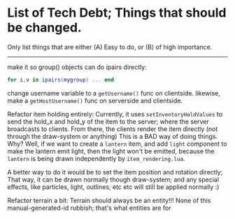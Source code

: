 
# List of Tech Debt; Things that should be changed.
Only list things that are either
(A) Easy to do,
or (B) of high importance.


--------------------------------------------------------------------------

make it so group() objects can do ipairs directly:
```lua
for i,v in ipairs(mygroup) ... end
```



change username variable to a `getUsername()` func on clientside.
likewise, make a `getHostUsername()` func on serverside and clientside.




Refactor item holding entirely:
Currently, it uses `setInventoryHoldValues` to send the hold_x and hold_y of the item to the server; where the server broadcasts to clients.
From there, the clients render the item directly (not through the draw-system or anything)
This is a BAD way of doing things. 
Why? Well, if we want to create a `lantern` item, and add `light` component to
make the lantern emit light, then the light won't be emitted,
because the `lantern` is being drawn independently by `item_rendering.lua`.

A better way to do it would be to set the item position and rotation directly;
That way, it can be drawn normally though draw-system; and any special effects,
like particles, light, outlines, etc etc will still be applied normally :)





Refactor terrain a bit:
Terrain should always be an entity!!!
None of this manual-generated-id rubbish; that's what entities are for







